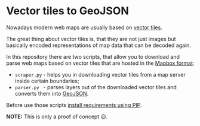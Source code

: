 # Vector tiles to GeoJSON

Nowadays modern web maps are usually based on [vector tiles](https://en.wikipedia.org/wiki/Vector_tiles).

The great thing about vector tiles is, that they are not just images but basically encoded representations of map data that can be decoded again.

In this repository there are two scripts, that allow you to download and parse web maps based on vector tiles that are hosted in the [Mapbox format](https://en.wikipedia.org/wiki/Vector_tiles#Protocol_buffers_(Mapbox)):

- `scraper.py` - helps you in downloading vector tiles from a map server inside certain boundaries;
- `parser.py ` - parses layers out of the downloaded vector tiles and converts them into [GeoJSON](https://en.wikipedia.org/wiki/GeoJSON).

Before use those scripts [install requirements using PIP](https://pip.pypa.io/en/latest/user_guide/#requirements-files).

**NOTE:** This is only a proof of concept 😉.
